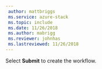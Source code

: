 ```yaml
---
 author: mattbriggs
 ms.service: azure-stack
 ms.topic: include
 ms.date: 11/26/2018
 ms.author: mabrigg
 ms.reviewer: johnhas
 ms.lastreviewed: 11/26/2018
---
```


Select **Submit** to create the workflow.